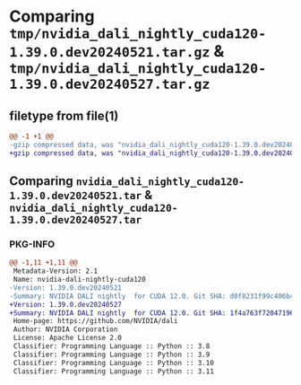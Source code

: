 # Comparing `tmp/nvidia_dali_nightly_cuda120-1.39.0.dev20240521.tar.gz` & `tmp/nvidia_dali_nightly_cuda120-1.39.0.dev20240527.tar.gz`

## filetype from file(1)

```diff
@@ -1 +1 @@
-gzip compressed data, was "nvidia_dali_nightly_cuda120-1.39.0.dev20240521.tar", last modified: Mon Apr  5 07:00:00 1993, max compression
+gzip compressed data, was "nvidia_dali_nightly_cuda120-1.39.0.dev20240527.tar", last modified: Mon Apr  5 07:00:00 1993, max compression
```

## Comparing `nvidia_dali_nightly_cuda120-1.39.0.dev20240521.tar` & `nvidia_dali_nightly_cuda120-1.39.0.dev20240527.tar`

### PKG-INFO

```diff
@@ -1,11 +1,11 @@
 Metadata-Version: 2.1
 Name: nvidia-dali-nightly-cuda120
-Version: 1.39.0.dev20240521
-Summary: NVIDIA DALI nightly  for CUDA 12.0. Git SHA: d0f8231f99c406b4553b5c5fbc9c673460e2ac6d
+Version: 1.39.0.dev20240527
+Summary: NVIDIA DALI nightly  for CUDA 12.0. Git SHA: 1f4a763f7204719672cc30701d4b14f8be7f4f33
 Home-page: https://github.com/NVIDIA/dali
 Author: NVIDIA Corporation
 License: Apache License 2.0
 Classifier: Programming Language :: Python :: 3.8
 Classifier: Programming Language :: Python :: 3.9
 Classifier: Programming Language :: Python :: 3.10
 Classifier: Programming Language :: Python :: 3.11
```

